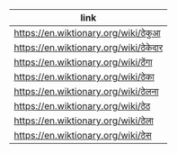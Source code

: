 |link|
|----|
|https://en.wiktionary.org/wiki/ठेकुआ|
|https://en.wiktionary.org/wiki/ठेकेदार|
|https://en.wiktionary.org/wiki/ठेंगा|
|https://en.wiktionary.org/wiki/ठेका|
|https://en.wiktionary.org/wiki/ठेलना|
|https://en.wiktionary.org/wiki/ठेठ|
|https://en.wiktionary.org/wiki/ठेला|
|https://en.wiktionary.org/wiki/ठेस|
